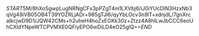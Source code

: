 $START$5M/8hXoSgwpLugNRNgCFx3pPZgT4m1LXVbj6/iJ0iYUcDIN3HzxNb3qVg49iVB05OB4T39YOZRLjADr+985gTJI6/qyYbLOcv3n9lT+xdnjdL/7gnXrcaIkcjwD9D1/JQW42CMs+h2uheH4hoZxEGKk30z+Ztzz4A8hlLwJbCCC6eoUhCXldYNpeWTCPVMXE0QFlyEPO6wDiLD4eO25glQ==$END$